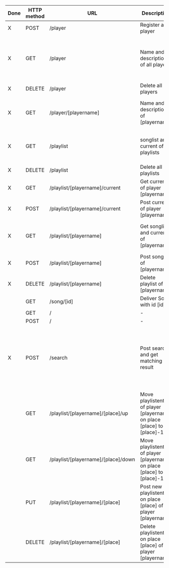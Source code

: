 | Done | HTTP method | URL                                 | Description                                                             | Input/Output |
|------|-------------|-------------------------------------|-------------------------------------------------------------------------|--------------|
| X    | POST        | /player                             | Register a player                                                       | Input = JSON{"name":name, "description":description} |
| X    | GET         | /player                             | Name and description of all players                                     | Output = JSON {"player":[{"current":{"song_id":song_id, "playlist_id":playlist_id}, "name":name, "description":description}, ...]} |
| X    | DELETE      | /player                             | Delete all players                                                      | - |
| X    | GET         | /player/[playername]                | Name and description of [playername]                                    | Output = JSON{"current":{"song_id":song_id, "playlist_id":playlist_id}, "name":name, "description":description}               |
| X    | GET         | /playlist                           | songlist and current of all playlists                                   | Output = JSON{playername:{"current":{"song_id":song_id, "playlist_id":playlist_id}, "list":[{"song_id":song_id, "playlist_id":playlist_id}...]},...} |
| X    | DELETE      | /playlist                           | Delete all playlists                                                    | - |
| X    | GET         | /playlist/[playername]/current      | Get current of player [playername]                                      | Output = JSON{"song_id":song_id, "playlist_id":playlist_id} |
| X    | POST        | /playlist/[playername]/current      | Post current of player [playername]                                     | Input = JSON{"song_id":song_id, "playlist_id":playlist_id} |
| X    | GET         | /playlist/[playername]              | Get songlist and current of [playername]                                | Output = {"current":{"song_id":song_id, "playlist_id":playlist_id}, "list":[{"song_id":song_id, "playlist_id":playlist_id}, ...]} |
| X    | POST        | /playlist/[playername]              | Post songlist of [playername]                                           | Output = {"list":[song_id, ..., song_id]} |
| X    | DELETE      | /playlist/[playername]              | Delete playlist of [playername]                                         | - |
|      | GET         | /song/[id]                          | Deliver Song with id [id]                                               | Output = Song as file |
|      | GET         | /                                   | -                                                                       | - |
|      | POST        | /                                   | -                                                                       | - |
| X    | POST        | /search                             | Post search and get matching result                                     | Input = JSON{"search":searchword}; Output = JSON{"songs":[{"album":album, "artist":artist, "date":date, "genre":genre, "id":id, "title":title, "played_time":played_time, "tracknumber":tracknumber}], ...} |
|      | GET         | /playlist/[playername]/[place]/up   | Move playlistentry of player [playername] on place [place] to [place]-1 | - |
|      | GET         | /playlist/[playername]/[place]/down | Move playlistentry of player [playername] on place [place] to [place]-1 | - |
|      | PUT         | /playlist/[playername]/[place]      | Post new playlistentry on place [place] of player [playername]          | Input = JSON{"id":song_id} |
|      | DELETE      | /playlist/[playername]/[place]      | Delete playlistentry on place [place] of player [playername]            | - |
